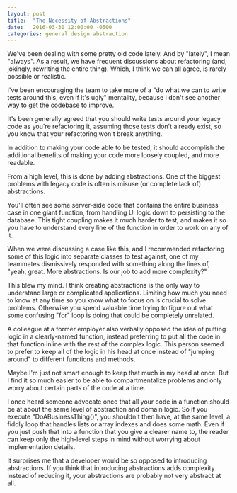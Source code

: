 ```yaml
---
layout: post
title:  "The Necessity of Abstractions"
date:   2016-03-30 12:00:00 -0500
categories: general design abstraction
---
```


We've been dealing with some pretty old code lately. And by "lately", I mean "always". As a result, we have frequent discussions about refactoring (and, jokingly, rewriting the entire thing). Which, I think we can all agree, is rarely possible or realistic.

I've been encouraging the team to take more of a "do what we can to write tests around this, even if it's ugly" mentality, because I don't see another way to get the codebase to improve.

It's been generally agreed that you should write tests around your legacy code as you're refactoring it, assuming those tests don't already exist, so you know that your refactoring won't break anything.

In addition to making your code able to be tested, it should accomplish the additional benefits of making your code more loosely coupled, and more readable.

From a high level, this is done by adding abstractions. One of the biggest problems with legacy code is often is misuse (or complete lack of) abstractions.

You'll often see some server-side code that contains the entire business case in one giant function, from handling UI logic down to persisting to the database. This tight coupling makes it much harder to test, and makes it so you have to understand every line of the function in order to work on any of it.
  
When we were discussing a case like this, and I recommended refactoring some of this logic into separate classes to test against, one of my teammates dismissively responded with something along the lines of, "yeah, great. More abstractions. Is our job to add more complexity?"

This blew my mind. I think creating abstractions is the only way to understand large or complicated applications. Limiting how much you need to know at any time so you know what to focus on is crucial to solve problems. Otherwise you spend valuable time trying to figure out what some confusing "for" loop is doing that could be completely unrelated.

A colleague at a former employer also verbally opposed the idea of putting logic in a clearly-named function, instead preferring to put all the code in that function inline with the rest of the complex logic. This person seemed to prefer to keep all of the logic in his head at once instead of "jumping around" to different functions and methods.

Maybe I'm just not smart enough to keep that much in my head at once. But I find it so much easier to be able to compartmentalize problems and only worry about certain parts of the code at a time.

I once heard someone advocate once that all your code in a function should be at about the same level of abstraction and domain logic. So if you execute "DoABusinessThing()", you shouldn't then have, at the same level, a fiddly loop that handles lists or array indexes and does some math. Even if you just push that into a function that you give a clearer name to, the reader can keep only the high-level steps in mind without worrying about implementation details.

It surprises me that a developer would be so opposed to introducing abstractions. If you think that introducing abstractions adds complexity instead of reducing it, your abstractions are probably not very abstract at all.